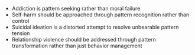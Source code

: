 - Addiction is pattern seeking rather than moral failure
- Self-harm should be approached through pattern recognition rather than control
- Suicidal ideation is a distorted attempt to resolve unbearable pattern tension
- Relationship violence should be addressed through pattern transformation rather than just behavior management